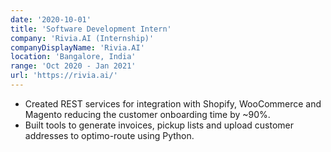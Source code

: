 ```yaml
---
date: '2020-10-01'
title: 'Software Development Intern'
company: 'Rivia.AI (Internship)'
companyDisplayName: 'Rivia.AI'
location: 'Bangalore, India'
range: 'Oct 2020 - Jan 2021'
url: 'https://rivia.ai/'
---
```


- Created REST services for integration with Shopify, WooCommerce and Magento reducing the customer onboarding time by ~90%.
- Built tools to generate invoices, pickup lists and upload customer addresses to optimo-route using Python.
